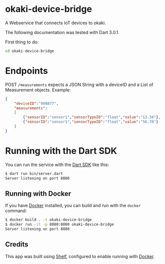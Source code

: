 # okaki-device-bridge

A Webservice that connects IoT devices to okaki.

The following documentation was tested with Dart 3.0.1.

First thing to do:
```bash
cd okaki-device-bridge
```

# Endpoints

POST `/measurements` expects a JSON String with a deviceID and a List of Measurement objects. Example:

```json
{
    "deviceID":"998877",
    "measurements":
    [
        {"sensorID":"sensor1","sensorTypeID":"float","value":"12.34"},
        {"sensorID":"sensor1","sensorTypeID":"float","value":"56.78"}
    ]
}
```

# Running with the Dart SDK

You can run the service with the [Dart SDK](https://dart.dev/get-dart)
like this:

```bash
$ dart run bin/server.dart
Server listening on port 8080
```

## Running with Docker

If you have [Docker](https://www.docker.com/get-started) installed, you
can build and run with the `docker` command:

```bash
$ docker build . -t okaki-device-bridge
$ docker run -it -p 8080:8080 okaki-device-bridge
Server listening on port 8080
```


## Credits

This app was built using [Shelf](https://pub.dev/packages/shelf),
configured to enable running with [Docker](https://www.docker.com/).
